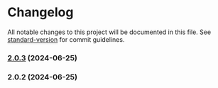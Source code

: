 # Changelog

All notable changes to this project will be documented in this file. See [standard-version](https://github.com/conventional-changelog/standard-version) for commit guidelines.

### [2.0.3](https://github.com/SAPInsideTrackBrisbane/sitbne-site-generator/compare/v2.0.2...v2.0.3) (2024-06-25)

### 2.0.2 (2024-06-25)
